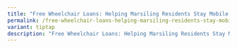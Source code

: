```yaml
---
title: "Free Wheelchair Loans: Helping Marsiling Residents Stay Mobile!"
permalink: /free-wheelchair-loans-helping-marsiling-residents-stay-mobile/
variant: tiptap
description: "Free Wheelchair Loans: Helping Marsiling Residents Stay Mobile!"
---
```

